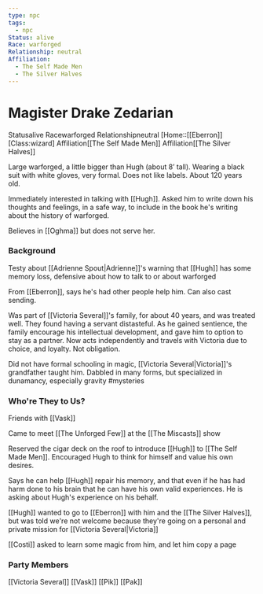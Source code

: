 ```yaml
---
type: npc
tags:
  - npc
Status: alive
Race: warforged
Relationship: neutral
Affiliation:
  - The Self Made Men
  - The Silver Halves
---
```


# Magister Drake Zedarian
<span class="dataview inline-field"><span class="inline-field-key">Status</span><span class="inline-field-value">alive</span></span>
<span class="dataview inline-field"><span class="inline-field-key">Race</span><span class="inline-field-value">warforged</span></span>
<span class="dataview inline-field"><span class="inline-field-key">Relationship</span><span class="inline-field-value">neutral</span></span>
[Home::[[Eberron]]
[Class:wizard]
<span class="dataview inline-field"><span class="inline-field-key">Affiliation</span><span class="inline-field-value">[[The Self Made Men]]</span></span>
<span class="dataview inline-field"><span class="inline-field-key">Affiliation</span><span class="inline-field-value">[[The Silver Halves]]</span></span>

Large warforged, a little bigger than Hugh (about 8’ tall). Wearing a black suit with white gloves, very formal. Does not like labels. About 120 years old.

Immediately interested in talking with [[Hugh]]. Asked him to write down his thoughts and feelings, in a safe way, to include in the book he's writing about the history of warforged. 

Believes in [[Oghma]] but does not serve her. 

### Background
Testy about [[Adrienne Spout|Adrienne]]'s warning that [[Hugh]] has some memory loss, defensive about how to talk to or about warforged

From [[Eberron]], says he's had other people help him. Can also cast sending. 

Was part of [[Victoria Several]]'s family, for about 40 years, and was treated well. They found having a servant distasteful. As he gained sentience, the family encourage his intellectual development, and gave him to option to stay as a partner. Now acts independently and travels with Victoria due to choice, and loyalty. Not obligation. 

Did not have formal schooling in magic, [[Victoria Several|Victoria]]'s grandfather taught him. Dabbled in many forms, but specialized in dunamancy, especially gravity #mysteries 

### Who're They to Us?
Friends with [[Vask]]

Came to meet [[The Unforged Few]] at the [[The Miscasts]] show

Reserved the cigar deck on the roof to introduce [[Hugh]] to [[The Self Made Men]]. Encouraged Hugh to think for himself and value his own desires. 

Says he can help [[Hugh]] repair his memory, and that even if he has had harm done to his brain that he can have his own valid experiences. He is asking about Hugh's experience on his behalf. 

[[Hugh]] wanted to go to [[Eberron]] with him and the [[The Silver Halves]], but was told we're not welcome because they're going on a personal and private mission for [[Victoria Several|Victoria]] 

[[Costi]] asked to learn some magic from him, and let him copy a page

### Party Members
[[Victoria Several]]
[[Vask]]
[[Pik]]
[[Pak]]